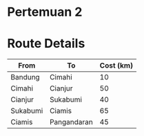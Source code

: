 # Pertemuan 2

# Route Details

| From          | To            | Cost (km) |
|---------------|---------------|-----------|
| Bandung       | Cimahi        | 10        |
| Cimahi        | Cianjur       | 50        |
| Cianjur       | Sukabumi      | 40        |
| Sukabumi      | Ciamis        | 65        |
| Ciamis        | Pangandaran   | 45        |
